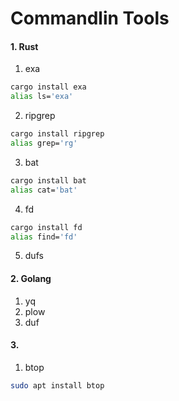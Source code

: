 # Commandlin Tools

#### 1. Rust
1. exa
```bash
cargo install exa
alias ls='exa'
```

2. ripgrep
```bash
cargo install ripgrep
alias grep='rg'
```

3. bat
```bash
cargo install bat
alias cat='bat'
```

4. fd
```bash
cargo install fd
alias find='fd'
```

5. dufs

#### 2. Golang
1. yq
2. plow
3. duf


#### 3.
1. btop
```bash
sudo apt install btop
```
